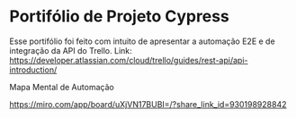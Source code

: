 # Portifólio de Projeto Cypress


Esse portifólio foi feito com intuito de apresentar a automação E2E e de integração da API do Trello.
Link: https://developer.atlassian.com/cloud/trello/guides/rest-api/api-introduction/


Mapa Mental de Automação

https://miro.com/app/board/uXjVN17BUBI=/?share_link_id=930198928842
